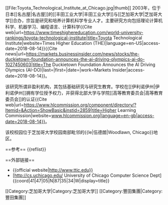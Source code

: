 [[File:Toyota_Technological_Institute_at_Chicago.jpg|thumb]]
2003年，位于日本[[名古屋|名古屋]]的[[丰田工业大学|丰田工业大学]]与[[芝加哥大学|芝加哥大学]]合办，宗旨是研究和培养计算机科学专业人才。主要研究方向包括理论计算机科学、机器学习、编程语言、计算科学<ref>{{Cite web|url=https://www.timeshighereducation.com/world-university-rankings/toyota-technological-institute|title=Toyota Technological Institute|website=Times Higher Education (THE)|language=en-US|access-date=2018-08-14}}</ref><ref>{{Cite news|url=https://markets.businessinsider.com/news/stocks/the-duckietown-foundation-announces-the-ai-driving-olympics-ai-do-1027450603|title=The Duckietown Foundation Announces the AI Driving Olympics (AI-DO)|last=|first=|date=|work=Markets Insider|access-date=2018-08-14}}</ref>。

该研究所谓非盈利机构，其包括基础研究与研究生教育。学校在[[伊利诺伊州|伊利诺伊州]]拥有学位授予权力，并获得北部大学与学院[[高等教育委员会|高等教育委员会]]的认证<ref>{{Cite web|url=https://www.hlcommission.org/component/directory/?Itemid=&Action=ShowBasic&instid=2859|title=Higher Learning Commission|website=www.hlcommission.org|language=en-gb|access-date=2018-08-14}}</ref>。

该校校园位于芝加哥大学校园南部毗邻的{{le|伍德朗|Woodlawn, Chicago}}地区。

==参考==
{{reflist}}

==外部链接==
* {{official website|http://www.ttic.edu}}
* [http://cs.uchicago.edu/ University of Chicago Computer Science Dept]
{{coord|41|47|05|N|87|35|34|W|display=title}}

[[Category:芝加哥大学|Category:芝加哥大学]]
[[Category:豐田集團|Category:豐田集團]]